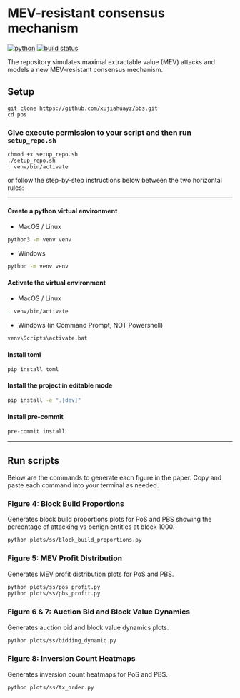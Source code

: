 # MEV-resistant consensus mechanism

[![python](https://img.shields.io/badge/Python-v3.11.3-3776AB.svg?style=flat&logo=python&logoColor=white)](https://www.python.org)
[![build status](https://github.com/pre-commit/pre-commit/actions/workflows/main.yml/badge.svg)](https://github.com/xujiahuayz/pbs/actions/workflows/pylint.yml)

The repository simulates maximal extractable value (MEV) attacks and models a new MEV-resistant consensus mechanism.

## Setup

```
git clone https://github.com/xujiahuayz/pbs.git
cd pbs
```

### Give execute permission to your script and then run `setup_repo.sh`

```
chmod +x setup_repo.sh
./setup_repo.sh
. venv/bin/activate
```

or follow the step-by-step instructions below between the two horizontal rules:

---

#### Create a python virtual environment

- MacOS / Linux

```bash
python3 -m venv venv
```

- Windows

```bash
python -m venv venv
```

#### Activate the virtual environment

- MacOS / Linux

```bash
. venv/bin/activate
```

- Windows (in Command Prompt, NOT Powershell)

```bash
venv\Scripts\activate.bat
```
#### Install toml

```
pip install toml
```

#### Install the project in editable mode

```bash
pip install -e ".[dev]"
```

#### Install pre-commit
```bash
pre-commit install
```

---

## Run scripts

Below are the commands to generate each figure in the paper. Copy and paste each command into your terminal as needed.

### Figure 4: Block Build Proportions
Generates block build proportions plots for PoS and PBS showing the percentage of attacking vs benign entities at block 1000.
```bash
python plots/ss/block_build_proportions.py
```

### Figure 5: MEV Profit Distribution
Generates MEV profit distribution plots for PoS and PBS.
```bash
python plots/ss/pos_profit.py
python plots/ss/pbs_profit.py
```

### Figure 6 & 7: Auction Bid and Block Value Dynamics
Generates auction bid and block value dynamics plots.
```bash
python plots/ss/bidding_dynamic.py
```

### Figure 8: Inversion Count Heatmaps
Generates inversion count heatmaps for PoS and PBS.
```bash
python plots/ss/tx_order.py
```
